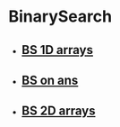 # BinarySearch

- ## [BS 1D arrays ](https://github.com/MahendraSH/dsa-cpp/tree/main/basics/BinarySearch/bs1D)
- ## [BS on ans ](https://github.com/MahendraSH/dsa-cpp/tree/main/basics/BinarySearch/bsAns)
- ## [BS 2D arrays ](https://github.com/MahendraSH/dsa-cpp/tree/main/basics/BinarySearch/bs2D)
